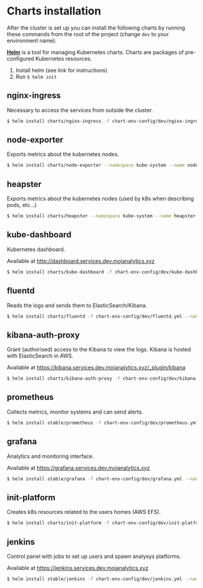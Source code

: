 # Charts installation

After the cluster is set up you can install the following charts
by running these commands from the root of the project (change `dev` to your environment name).

**[Helm](https://github.com/kubernetes/helm)** is a tool for managing Kubernetes charts. Charts are packages of pre-configured Kubernetes resources.

1. Install helm (see link for instructions)
2. Run `$ helm init`


## nginx-ingress

Necessary to access the services from outside the cluster.

```bash
$ helm install charts/nginx-ingress -f chart-env-config/dev/nginx-ingress.yml --namespace kube-system --name cluster-ingress
```


## node-exporter

Exports metrics about the kubernetes nodes.

```bash
$ helm install charts/node-exporter --namespace kube-system --name node-metrics
```


## heapster

Exports metrics about the kubernetes nodes (used by k8s when describing pods, etc...)

```bash
$ helm install charts/heapster --namespace kube-system --name heapster
```


## kube-dashboard

Kubernetes dashboard.

Available at http://dashboard.services.dev.mojanalytics.xyz

```bash
$ helm install charts/kube-dashboard -f chart-env-config/dev/kube-dashboard.yml --namespace default --name cluster-dashboard
```


## fluentd

Reads the logs and sends them to ElasticSearch/Kibana.

```bash
$ helm install charts/fluentd -f chart-env-config/dev/fluentd.yml --namespace kube-system --name cluster-logging
```


## kibana-auth-proxy

Grant (authorised) access to the Kibana to view the logs. Kibana is hosted with ElasticSearch in AWS.

Available at https://kibana.services.dev.mojanalytics.xyz/_plugin/kibana

```bash
$ helm install charts/kibana-auth-proxy -f chart-env-config/dev/kibana.yml --namespace kube-system --name cluster-logviewer
```


## prometheus

Collects metrics, monitor systems and can send alerts.

```bash
$ helm install stable/prometheus -f chart-env-config/dev/prometheus.yml --namespace kube-system --name cluster-metrics
```


## grafana

Analytics and monitoring interface.

Available at https://grafana.services.dev.mojanalytics.xyz

```bash
$ helm install stable/grafana -f chart-env-config/dev/grafana.yml --namespace kube-system --name cluster-monitoring
```


## init-platform

Creates k8s resources related to the users homes (AWS EFS).

```bash
$ helm install charts/init-platform -f chart-env-config/dev/init-platform.yml --namespace default --name init-platform
```


## jenkins

Control panel with jobs to set up users and spawn analysys platforms.

Available at https://jenkins.services.dev.mojanalytics.xyz

```bash
$ helm install stable/jenkins -f chart-env-config/dev/jenkins.yml --namespace default --name control-panel
```
